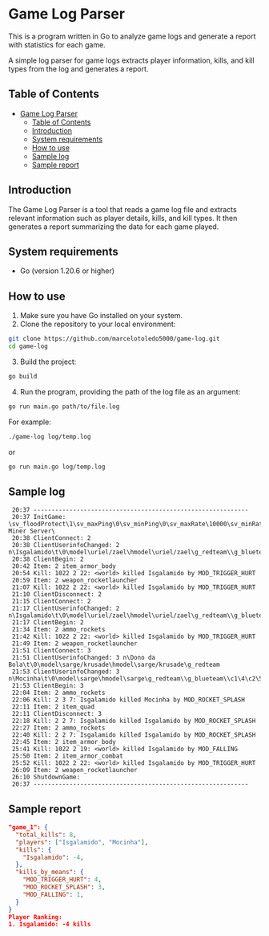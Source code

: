 # Game Log Parser

This is a program written in Go to analyze game logs and generate a report with statistics for each game.

A simple log parser for game logs extracts player information, kills, and kill types from the log and generates a report.

## Table of Contents

- [Game Log Parser](#game-log-parser)
  - [Table of Contents](#table-of-contents)
  - [Introduction](#introduction)
  - [System requirements](#system-requirements)
  - [How to use](#how-to-use)
  - [Sample log](#sample-log)
  - [Sample report](#sample-report)

## Introduction

The Game Log Parser is a tool that reads a game log file and extracts relevant information such as player details, kills, and kill types. It then generates a report summarizing the data for each game played.

## System requirements

- Go (version 1.20.6 or higher)

## How to use

1. Make sure you have Go installed on your system.
2. Clone the repository to your local environment:

```bash
git clone https://github.com/marcelotoledo5000/game-log.git
cd game-log
```

3. Build the project:

```bash
go build
```

4. Run the program, providing the path of the log file as an argument:

```bash
go run main.go path/to/file.log
```

For example:

```bash
./game-log log/temp.log
```

or

```bash
go run main.go log/temp.log
```

## Sample log

```log
 20:37 ------------------------------------------------------------
 20:37 InitGame: \sv_floodProtect\1\sv_maxPing\0\sv_minPing\0\sv_maxRate\10000\sv_minRate\0\sv_hostname\Code Miner Server\
 20:38 ClientConnect: 2
 20:38 ClientUserinfoChanged: 2 n\Isgalamido\t\0\model\uriel/zael\hmodel\uriel/zael\g_redteam\\g_blueteam\
 20:38 ClientBegin: 2
 20:42 Item: 2 item_armor_body
 20:54 Kill: 1022 2 22: <world> killed Isgalamido by MOD_TRIGGER_HURT
 20:59 Item: 2 weapon_rocketlauncher
 21:07 Kill: 1022 2 22: <world> killed Isgalamido by MOD_TRIGGER_HURT
 21:10 ClientDisconnect: 2
 21:15 ClientConnect: 2
 21:17 ClientUserinfoChanged: 2 n\Isgalamido\t\0\model\uriel/zael\hmodel\uriel/zael\g_redteam\\g_blueteam\
 21:17 ClientBegin: 2
 21:34 Item: 2 ammo_rockets
 21:42 Kill: 1022 2 22: <world> killed Isgalamido by MOD_TRIGGER_HURT
 21:49 Item: 2 weapon_rocketlauncher
 21:51 ClientConnect: 3
 21:51 ClientUserinfoChanged: 3 n\Dono da Bola\t\0\model\sarge/krusade\hmodel\sarge/krusade\g_redteam
 21:53 ClientUserinfoChanged: 3 n\Mocinha\t\0\model\sarge\hmodel\sarge\g_redteam\\g_blueteam\\c1\4\c2\5\hc\95\w\0\l\0\tt\0\tl\0
 21:53 ClientBegin: 3
 22:04 Item: 2 ammo_rockets
 22:06 Kill: 2 3 7: Isgalamido killed Mocinha by MOD_ROCKET_SPLASH
 22:11 Item: 2 item_quad
 22:11 ClientDisconnect: 3
 22:18 Kill: 2 2 7: Isgalamido killed Isgalamido by MOD_ROCKET_SPLASH
 22:27 Item: 2 ammo_rockets
 22:40 Kill: 2 2 7: Isgalamido killed Isgalamido by MOD_ROCKET_SPLASH
 22:45 Item: 2 item_armor_body
 25:41 Kill: 1022 2 19: <world> killed Isgalamido by MOD_FALLING
 25:50 Item: 2 item_armor_combat
 25:52 Kill: 1022 2 22: <world> killed Isgalamido by MOD_TRIGGER_HURT
 26:09 Item: 2 weapon_rocketlauncher
 26:10 ShutdownGame:
 20:37 ------------------------------------------------------------
```

## Sample report

```json
"game_1": {
  "total_kills": 8,
  "players": ["Isgalamido", "Mocinha"],
  "kills": {
    "Isgalamido": -4,
  },
  "kills_by_means": {
    "MOD_TRIGGER_HURT": 4,
    "MOD_ROCKET_SPLASH": 3,
    "MOD_FALLING": 1,
  }
}
Player Ranking:
1. Isgalamido: -4 kills
```
